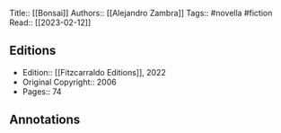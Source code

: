 Title:: [[Bonsai]]
Authors:: [[Alejandro Zambra]]
Tags:: #novella #fiction
Read:: [[2023-02-12]]

## Editions
- Edition:: [[Fitzcarraldo Editions]], 2022
- Original Copyright:: 2006
- Pages:: 74

## Annotations
